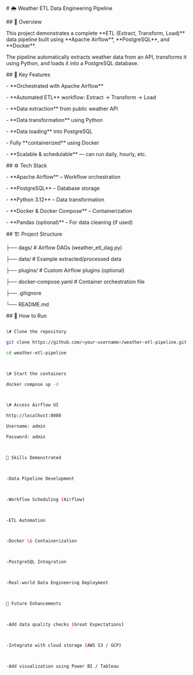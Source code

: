 \# 🌦️ Weather ETL Data Engineering Pipeline



\## 📘 Overview

This project demonstrates a complete \*\*ETL (Extract, Transform, Load)\*\* data pipeline built using \*\*Apache Airflow\*\*, \*\*PostgreSQL\*\*, and \*\*Docker\*\*.  

The pipeline automatically extracts weather data from an API, transforms it using Python, and loads it into a PostgreSQL database.



\## 🧠 Key Features

\- \*\*Orchestrated with Apache Airflow\*\*

\- \*\*Automated ETL\*\* workflow: Extract → Transform → Load

\- \*\*Data extraction\*\* from public weather API

\- \*\*Data transformation\*\* using Python

\- \*\*Data loading\*\* into PostgreSQL

\- Fully \*\*containerized\*\* using Docker

\- \*\*Scalable \& schedulable\*\* — can run daily, hourly, etc.



\## ⚙️ Tech Stack

\- \*\*Apache Airflow\*\* – Workflow orchestration

\- \*\*PostgreSQL\*\* – Database storage

\- \*\*Python 3.12\*\* – Data transformation

\- \*\*Docker \& Docker Compose\*\* – Containerization

\- \*\*Pandas (optional)\*\* – For data cleaning (if used)



\## 🏗️ Project Structure


├── dags/ # Airflow DAGs (weather\_etl\_dag.py)

├── data/ # Example extracted/processed data

├── plugins/ # Custom Airflow plugins (optional)

├── docker-compose.yaml # Container orchestration file

├── .gitignore

└── README.md




\## 🚀 How to Run

```bash

\# Clone the repository

git clone https://github.com/<your-username>/weather-etl-pipeline.git

cd weather-etl-pipeline



\# Start the containers

docker compose up -d



\# Access Airflow UI

http://localhost:8080

Username: admin

Password: admin



🎯 Skills Demonstrated



-Data Pipeline Development



-Workflow Scheduling (Airflow)



-ETL Automation



-Docker \& Containerization



-PostgreSQL Integration



-Real-world Data Engineering Deployment



📂 Future Enhancements



-Add data quality checks (Great Expectations)



-Integrate with cloud storage (AWS S3 / GCP)



-Add visualization using Power BI / Tableau

